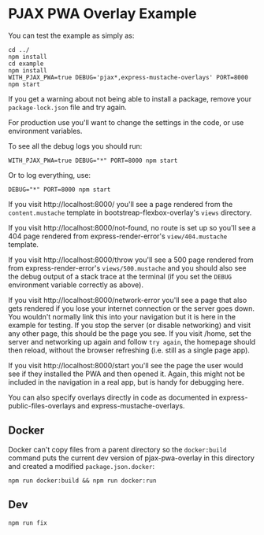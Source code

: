 # PJAX PWA Overlay Example

You can test the example as simply as:

```
cd ../
npm install
cd example
npm install
WITH_PJAX_PWA=true DEBUG='pjax*,express-mustache-overlays' PORT=8000 npm start
```

If you get a warning about not being able to install a package, remove your `package-lock.json` file and try again.

For production use you'll want to change the settings in the code, or use environment variables.

To see all the debug logs you should run:

```
WITH_PJAX_PWA=true DEBUG="*" PORT=8000 npm start
```

Or to log everything, use:

```
DEBUG="*" PORT=8000 npm start
```

If you visit http://localhost:8000/ you'll see a page rendered from the `content.mustache` template in bootstreap-flexbox-overlay's `views` directory. 

If you visit http://localhost:8000/not-found, no route is set up so you'll see a 404 page rendered from express-render-error's `view/404.mustache` template.

If you visit http://localhost:8000/throw you'll see a 500 page rendered from from express-render-error's `views/500.mustache` and you should also see the debug output of a stack trace at the terminal (if you set the `DEBUG` environment variable correctly as above).

If you visit http://localhost:8000/network-error you'll see a page that also gets rendered if you lose your internet connection or the server goes down. You wouldn't normally link this into your navigation but it is here in the example for testing. If you stop the server (or disable networking) and visit any other page, this should be the page you see. If you visit /home, set the server and networking up again and follow `try again`, the homepage should then reload, without the browser refreshing (i.e. still as a single page app).

If you visit http://localhost:8000/start you'll see the page the user would see if they installed the PWA and then opened it. Again, this might not be included in the navigation in a real app, but is handy for debugging here.

You can also specify overlays directly in code as documented in express-public-files-overlays and express-mustache-overlays.


## Docker

Docker can't copy files from a parent directory so the `docker:build` command puts the current dev version of pjax-pwa-overlay in this directory and created a modified `package.json.docker`:

```
npm run docker:build && npm run docker:run
```

## Dev

```
npm run fix
```
